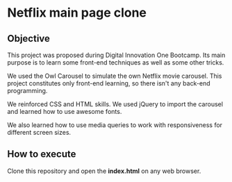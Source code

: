 # Netflix main page clone

## Objective
This project was proposed during Digital Innovation One Bootcamp. Its main purpose is to learn some front-end techniques as well as some other tricks.

We used the Owl Carousel to simulate the own Netflix movie carousel. This project constitutes only front-end learning, so there isn't any back-end programming.

We reinforced CSS and HTML skills. We used jQuery to import the carousel and learned how to use awesome fonts.

We also learned how to use media queries to work with responsiveness for different screen sizes.

## How to execute
Clone this repository and open the **index.html** on any web browser. 


